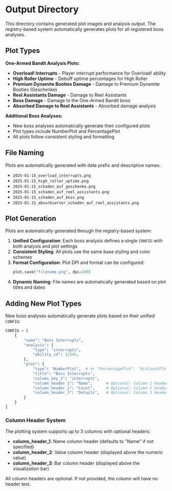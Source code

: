 # Output Directory

This directory contains generated plot images and analysis output. The registry-based system automatically generates plots for all registered boss analyses.

## Plot Types

**One-Armed Bandit Analysis Plots:**
- **Overload! Interrupts** - Player interrupt performance for Overload! ability
- **High Roller Uptime** - Debuff uptime percentages for High Roller
- **Premium Dynamite Booties Damage** - Damage to Premium Dynamite Booties (Geschenke)
- **Reel Assistants Damage** - Damage to Reel Assistants
- **Boss Damage** - Damage to the One-Armed Bandit boss
- **Absorbed Damage to Reel Assistants** - Absorbed damage analysis

**Additional Boss Analyses:**
- New boss analyses automatically generate their configured plots
- Plot types include NumberPlot and PercentagePlot
- All plots follow consistent styling and formatting

## File Naming

Plots are automatically generated with date prefix and descriptive names:
- `2025-01-15_overload_interrupts.png`
- `2025-01-15_high_roller_uptime.png`
- `2025-01-15_schaden_auf_geschenke.png`
- `2025-01-15_schaden_auf_reel_assistants.png`
- `2025-01-15_schaden_auf_boss.png`
- `2025-01-15_absorbierter_schaden_auf_reel_assistants.png`

## Plot Generation

Plots are automatically generated through the registry-based system:

1. **Unified Configuration**: Each boss analysis defines a single `CONFIG` with both analysis and plot settings
2. **Consistent Styling**: All plots use the same base styling and color schemes
3. **Format Configuration**: Plot DPI and format can be configured:
   ```python
   plot.save("filename.png", dpi=300)
   ```
4. **Dynamic Naming**: File names are automatically generated based on plot titles and dates

## Adding New Plot Types

New boss analyses automatically generate plots based on their unified `CONFIG`:

```python
CONFIG = [
    {
        "name": "Boss Interrupts",
        "analysis": {
            "type": "interrupts",
            "ability_id": 12345,
        },
        "plot": {
            "type": "NumberPlot",  # or "PercentagePlot", "HitCountPlot"
            "title": "Boss Interrupts",
            "column_key_1": "interrupts",
            "column_header_1": "Name",      # Optional: Column 1 header (defaults to "Name")
            "column_header_2": "Count",     # Optional: Column 2 header
            "column_header_3": "Details",   # Optional: Column 3 header (for bar visualization)
        }
    }
]
```

### Column Header System

The plotting system supports up to 3 columns with optional headers:

- **column_header_1**: Name column header (defaults to "Name" if not specified)
- **column_header_2**: Value column header (displayed above the numeric value)
- **column_header_3**: Bar column header (displayed above the visualization bar)

All column headers are optional. If not provided, the column will have no header text.
